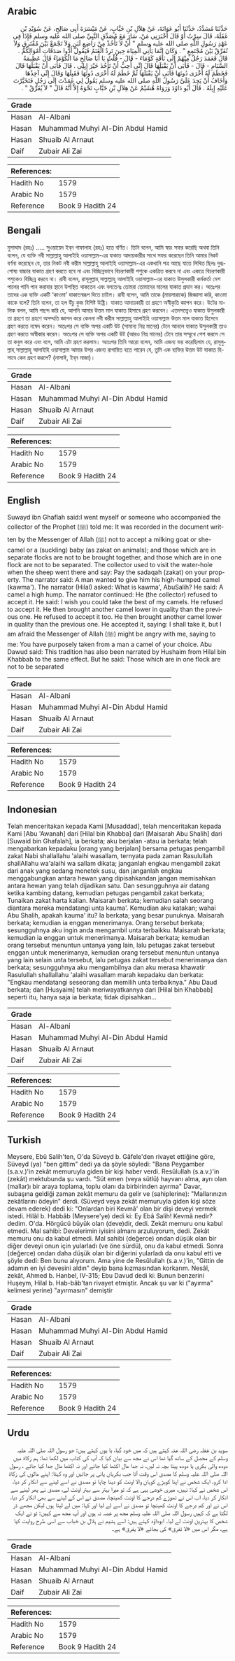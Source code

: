 ## Arabic


<div dir="rtl" lang="ar" style={{fontSize:'larger',backgroundColor:'#f8f9fa',padding:20}}>
حَدَّثَنَا مُسَدَّدٌ، حَدَّثَنَا أَبُو عَوَانَةَ، عَنْ هِلاَلِ بْنِ خَبَّابٍ، عَنْ مَيْسَرَةَ أَبِي صَالِحٍ، عَنْ سُوَيْدِ بْنِ غَفَلَةَ، قَالَ سِرْتُ أَوْ قَالَ أَخْبَرَنِي مَنْ، سَارَ مَعَ مُصَدِّقِ النَّبِيِّ صلى الله عليه وسلم فَإِذَا فِي عَهْدِ رَسُولِ اللَّهِ صلى الله عليه وسلم ‏"‏ أَنْ لاَ تَأْخُذْ مِنْ رَاضِعِ لَبَنٍ وَلاَ تَجْمَعْ بَيْنَ مُفْتَرِقٍ وَلاَ تُفَرِّقْ بَيْنَ مُجْتَمِعٍ ‏"‏ ‏.‏ وَكَانَ إِنَّمَا يَأْتِي الْمِيَاهَ حِينَ تَرِدُ الْغَنَمُ فَيَقُولُ أَدُّوا صَدَقَاتِ أَمْوَالِكُمْ ‏.‏ قَالَ فَعَمَدَ رَجُلٌ مِنْهُمْ إِلَى نَاقَةٍ كَوْمَاءَ - قَالَ - قُلْتُ يَا أَبَا صَالِحٍ مَا الْكَوْمَاءُ قَالَ عَظِيمَةُ السَّنَامِ - قَالَ - فَأَبَى أَنْ يَقْبَلَهَا قَالَ إِنِّي أُحِبُّ أَنْ تَأْخُذَ خَيْرَ إِبِلِي ‏.‏ قَالَ فَأَبَى أَنْ يَقْبَلَهَا قَالَ فَخَطَمَ لَهُ أُخْرَى دُونَهَا فَأَبَى أَنْ يَقْبَلَهَا ثُمَّ خَطَمَ لَهُ أُخْرَى دُونَهَا فَقَبِلَهَا وَقَالَ إِنِّي آخِذُهَا وَأَخَافُ أَنْ يَجِدَ عَلَىَّ رَسُولُ اللَّهِ صلى الله عليه وسلم يَقُولُ لِي عَمَدْتَ إِلَى رَجُلٍ فَتَخَيَّرْتَ عَلَيْهِ إِبِلَهُ ‏.‏ قَالَ أَبُو دَاوُدَ وَرَوَاهُ هُشَيْمٌ عَنْ هِلاَلِ بْنِ خَبَّابٍ نَحْوَهُ إِلاَّ أَنَّهُ قَالَ ‏"‏ لاَ يُفَرِّقْ ‏"‏ ‏.‏
</div>
<div style={{backgroundColor:'#f8f9fa',padding:20, marginBottom: 10}}><table> <thead> <tr> <th>Grade</th> <th></th> </tr> </thead> <tbody> <tr><td>Hasan</td><td>Al-Albani</td></tr><tr><td>Hasan</td><td>Muhammad Muhyi Al-Din Abdul Hamid</td></tr><tr><td>Hasan</td><td>Shuaib Al Arnaut</td></tr><tr><td>Daif</td><td>Zubair Ali Zai</td></tr></tbody></table><table> <thead> <tr> <th>References:</th> <th></th> </tr> </thead> <tbody><tr><td>Hadith No</td><td>1579</td></tr><tr><td>Arabic No</td><td>1579</td></tr><tr><td>Reference</td><td>Book 9 Hadith 24</td></tr></tbody></table></div>

## Bengali


<div dir="ltr" lang="bn" style={{fontSize:'larger',backgroundColor:'#f8f9fa',padding:20}}>
মুসাদ্দাদ (রহঃ) ..... সুওয়ায়েদ ইব্‌ন গাফালাহ (রহঃ) হতে বর্ণিত। তিনি বলেন, আমি স্বয়ং সফর করেছি অথবা তিনি বলেন, যে ব্যক্তি নবী সাল্লাল্লাহু আলাইহি ওয়াসাল্লাম-এর যাকাত আদায়কারীর সাথে সফর করেছেন তিনি আমার নিকট বর্ণনা করেছেন যে, তার নিকট নবী করীম সাল্লাল্লাহু আলাইহি ওয়াসাল্লাম-এর একখানি পত্র আছে যাতে লিখিত ছিলঃ দুগ্ধপোষ্য বাচ্চার যাকাত গ্রহণ করতে হবে না এবং বিচ্ছিন্নভাবে বিচরণকারী পশুকে একত্রিত করবে না এবং একত্রে বিচরণকারী পশুকেও বিচ্ছিন্ন করবে না। রাবী বলেন, রাসূলুল্লাহ্‌ সাল্লাল্লাহু আলাইহি ওয়াসাল্লাম-এর যাকাত উসুলকারী কর্মকর্তা মেশ পালের পানি পান করাবার স্থানে উপস্থিত থাকতেন এবং বলতেনঃ তোমরা তোমাদের মালের যাকাত প্রদান কর। অতঃপর তাদের এক ব্যক্তি একটি ‘কাওমা’ যাকাতস্বরূপ দিতে চাইল। রাবী বলেন, আমি তাকে (মায়সারাকে) জিজ্ঞাসা করি, কাওমা কাকে বলে? তিনি বলেন, তা হল উঁচু কুজ বিশিষ্ট উষ্ট্রি। যাকাত আদায়কারী তা গ্রহণে অস্বীকৃতি জ্ঞাপন করে। উটের মালিক বলল, আমি পছন্দ করি যে, আপনি আমার উত্তম মাল যাকাত হিসাবে গ্রহণ করবেন। এতদসত্ত্বেও যাকাত উসুলকারী তা গ্রহণে তা গ্রহণে অসম্মতি জ্ঞাপন করে কেননা নবী করীম সাল্লাল্লাহু আলাইহি ওয়াসাল্লাম উত্তম মাল যাকাত হিসেবে গ্রহণ করতে নষেদ করেন। অতঃপর সে ব্যক্তি অপর একটি উট (সামান্য নিম্ন মানের) টেনে আনলে যাকাত উসুলকারী তাও গ্রহণ করতে অস্বীকার করেন। অতঃপর সে ব্যক্তি অপর একটি উট (আরও নিম্ন মানের) টেনে তার সম্মুখে পেশ করলে সে তা কবুল করে এবং বলে, আমি এটা গ্রহণ করলাম। অতঃপর তিনি আরো বলেন, আমি এজন্য ভয় করেছিলাম যে, রাসূলুল্লাহ্‌ সাল্লাল্লাহু আলাইহি ওয়াসাল্লাম আমার উপর এজন্য রাগান্বিত হতে পারেন যে, তুমি এক ব্যক্তির উত্তম উট যাকাত হিসাবে কেন গ্রহণ করলে? (নাসাঈ, ইব্‌ন মাজা)।
</div>
<div style={{backgroundColor:'#f8f9fa',padding:20, marginBottom: 10}}><table> <thead> <tr> <th>Grade</th> <th></th> </tr> </thead> <tbody> <tr><td>Hasan</td><td>Al-Albani</td></tr><tr><td>Hasan</td><td>Muhammad Muhyi Al-Din Abdul Hamid</td></tr><tr><td>Hasan</td><td>Shuaib Al Arnaut</td></tr><tr><td>Daif</td><td>Zubair Ali Zai</td></tr></tbody></table><table> <thead> <tr> <th>References:</th> <th></th> </tr> </thead> <tbody><tr><td>Hadith No</td><td>1579</td></tr><tr><td>Arabic No</td><td>1579</td></tr><tr><td>Reference</td><td>Book 9 Hadith 24</td></tr></tbody></table></div>

## English


<div dir="ltr" lang="en" style={{fontSize:'larger',backgroundColor:'#f8f9fa',padding:20}}>
Suwayd ibn Ghaflah said:I went myself or someone who accompanied the collector of the Prophet (ﷺ) told me: It was recorded in the document written by the Messenger of Allah (ﷺ) not to accept a milking goat or she-camel or a (suckling) baby (as zakat on animals); and those which are in separate flocks are not to be brought together, and those which are in one flock are not to be separated. The collector used to visit the water-hole when the sheep went there and say: Pay the sadaqah (zakat) on your property. The narrator said: A man wanted to give him his high-humped camel (kawma'). The narrator (Hilal) asked: What is kawma', AbuSalih? He said: A camel a high hump. The narrator continued: He (the collector) refused to accept it. He said: I wish you could take the best of my camels. He refused to accept it. He then brought another camel lower in quality than the previous one. He refused to accept it too. He then brought another camel lower in quality than the previous one. He accepted it, saying: I shall take it, but I am afraid the Messenger of Allah (ﷺ) might be angry with me, saying to me: You have purposely taken from a man a camel of your choice. Abu Dawud said: This tradition has also been narrated by Hushaim from Hilal bin Khabbab to the same effect. But he said: Those which are in one flock are not to be separated
</div>
<div style={{backgroundColor:'#f8f9fa',padding:20, marginBottom: 10}}><table> <thead> <tr> <th>Grade</th> <th></th> </tr> </thead> <tbody> <tr><td>Hasan</td><td>Al-Albani</td></tr><tr><td>Hasan</td><td>Muhammad Muhyi Al-Din Abdul Hamid</td></tr><tr><td>Hasan</td><td>Shuaib Al Arnaut</td></tr><tr><td>Daif</td><td>Zubair Ali Zai</td></tr></tbody></table><table> <thead> <tr> <th>References:</th> <th></th> </tr> </thead> <tbody><tr><td>Hadith No</td><td>1579</td></tr><tr><td>Arabic No</td><td>1579</td></tr><tr><td>Reference</td><td>Book 9 Hadith 24</td></tr></tbody></table></div>

## Indonesian


<div dir="ltr" lang="id" style={{fontSize:'larger',backgroundColor:'#f8f9fa',padding:20}}>
Telah menceritakan kepada Kami [Musaddad], telah menceritakan kepada Kami [Abu 'Awanah] dari [Hilal bin Khabba] dari [Maisarah Abu Shalih] dari [Suwaid bin Ghafalah], ia berkata; aku berjalan -atau ia berkata; telah mengabarkan kepadaku [orang yang berjalan] bersama petugas pengambil zakat Nabi shallallahu 'alaihi wasallam, ternyata pada zaman Rasulullah shallAllahu wa'alaihi wa sallam dikata; janganlah engkau mengambil zakat dari anak yang sedang menetek susu, dan janganlah engkau menggabungkan antara hewan yang dipisahkandan jangan memisahkan antara hewan yang telah dijadikan satu. Dan sesungguhnya air datang ketika kambing datang, kemudian petugas pengambil zakat berkata; Tunaikan zakat harta kalian. Maisarah berkata; kemudian salah seorang diantara mereka mendatangi unta kauma'. Kemudian aku katakan; wahai Abu Shalih, apakah kauma' itu? Ia berkata; yang besar punuknya. Maisarah berkata; kemudian ia enggan menerimanya. Orang tersebut berkata; sesungguhnya aku ingin anda mengambil unta terbaikku. Maisarah berkata; kemudian ia enggan untuk menerimanya. Maisarah berkata; kemudian orang tersebut menuntun untanya yang lain, lalu petugas zakat tersebut enggan untuk menerimanya, kemudian orang tersebut menuntun untanya yang lain selain unta tersebut, lalu petugas zakat tersebut menerimanya dan berkata; sesungguhnya aku mengambilnya dan aku merasa khawatir Rasulullah shallallahu 'alaihi wasallam marah kepadaku dan berkata: "Engkau mendatangi seseorang dan memilih unta terbaiknya." Abu Daud berkata; dan [Husyaim] telah meriwayatkannya dari [Hilal bin Khabbab] seperti itu, hanya saja ia berkata; tidak dipisahkan…
</div>
<div style={{backgroundColor:'#f8f9fa',padding:20, marginBottom: 10}}><table> <thead> <tr> <th>Grade</th> <th></th> </tr> </thead> <tbody> <tr><td>Hasan</td><td>Al-Albani</td></tr><tr><td>Hasan</td><td>Muhammad Muhyi Al-Din Abdul Hamid</td></tr><tr><td>Hasan</td><td>Shuaib Al Arnaut</td></tr><tr><td>Daif</td><td>Zubair Ali Zai</td></tr></tbody></table><table> <thead> <tr> <th>References:</th> <th></th> </tr> </thead> <tbody><tr><td>Hadith No</td><td>1579</td></tr><tr><td>Arabic No</td><td>1579</td></tr><tr><td>Reference</td><td>Book 9 Hadith 24</td></tr></tbody></table></div>

## Turkish


<div dir="ltr" lang="tr" style={{fontSize:'larger',backgroundColor:'#f8f9fa',padding:20}}>
Meysere, Ebû Salih'ten, O'da Süveyd b. Gâfele'den rivayet ettiğine göre, Süveyd (ya) "ben gittim" dedi ya da şöyle söyledi: "Bana Peygamber (s.a.v.)'in zekât memuruyla giden bir kişi haber verdi. Resûlullah (s.a.v.)'in (zekât) mektubunda şu vardı. "Süt emen (veya sütlü) hayvanı alma, ayrı olan (mallar)ı bir araya toplama, toplu olanı da birbirinden ayırma" Davar, subaşına geldiği zaman zekât memuru da gelir ve (sahiplerine): "Mallarınızın zekâtlarını ödeyin" derdi. (Süveyd veya zekât memuruyla giden kişi söze devam ederek) dedi ki: "Onlardan biri Kevmâ' olan bir dişi deveyi vermek istedi. Hilâl b. Habbâb (Meysere'ye) dedi ki: Ey Ebâ Salih! Kevmâ nedir? dedim. O'da. Hörgücü büyük olan (deve)dir, dedi. Zekât memuru onu kabul etmedi. Mal sahibi: Develerimin iyisini almanı arzuluyorum, dedi. Zekât memuru onu da kabul etmedi. Mal sahibi (değerce) ondan düşük olan bir diğer deveyi onun için yularladı (ve öne sürdü), onu da kabul etmedi. Sonra (değerce) ondan daha düşük olan bir diğerini yularladı da onu kabul etti ve şöyle dedi: Ben bunu alıyorum. Ama yine de Resûlullah (s.a.v.)'in, "Gittin de adamın en iyi devesini aldın" deyip bana kızmasından korkarım. Nesâî, zekât, Ahmed b. Hanbel, IV-315; Ebu Davud dedi ki: Bunun benzerini Huşeym, Hilal b. Hab-bâb'tan rivayet etmiştir. Ancak şu var ki ("ayırma" kelimesi yeri­ne) "ayırmasın" demiştir
</div>
<div style={{backgroundColor:'#f8f9fa',padding:20, marginBottom: 10}}><table> <thead> <tr> <th>Grade</th> <th></th> </tr> </thead> <tbody> <tr><td>Hasan</td><td>Al-Albani</td></tr><tr><td>Hasan</td><td>Muhammad Muhyi Al-Din Abdul Hamid</td></tr><tr><td>Hasan</td><td>Shuaib Al Arnaut</td></tr><tr><td>Daif</td><td>Zubair Ali Zai</td></tr></tbody></table><table> <thead> <tr> <th>References:</th> <th></th> </tr> </thead> <tbody><tr><td>Hadith No</td><td>1579</td></tr><tr><td>Arabic No</td><td>1579</td></tr><tr><td>Reference</td><td>Book 9 Hadith 24</td></tr></tbody></table></div>

## Urdu


<div dir="rtl" lang="ur" style={{fontSize:'larger',backgroundColor:'#f8f9fa',padding:20}}>
سوید بن غفلہ رضی اللہ عنہ کہتے ہیں کہ میں خود گیا، یا یوں کہتے ہیں: جو رسول اللہ صلی اللہ علیہ وسلم کے محصل کے ساتھ گیا تھا اس نے مجھ سے بیان کیا کہ آپ کی کتاب میں لکھا تھا: ہم زکاۃ میں دودھ والی بکری یا دودھ پیتا بچہ نہ لیں، نہ جدا مال اکٹھا کیا جائے اور نہ اکٹھا مال جدا کیا جائے ، رسول اللہ صلی اللہ علیہ وسلم کا مصدق اس وقت آتا جب بکریاں پانی پر جاتیں اور وہ کہتا: اپنے مالوں کی زکاۃ ادا کرو، ایک شخص نے اپنا کوبڑے کوہان والا اونٹ کو دینا چاہا تو مصدق نے اسے لینے سے انکار کر دیا، اس شخص نے کہا: نہیں، میری خوشی یہی ہے کہ تو میرا بہتر سے بہتر اونٹ لے، مصدق نے پھر لینے سے انکار کر دیا، اب اس نے تھوڑے کم درجے کا اونٹ کھینچا، مصدق نے اس کے لینے سے بھی انکار کر دیا، اس نے اور کم درجے کا اونٹ کھینچا تو مصدق نے اسے لے لیا اور کہا: میں لے لیتا ہوں لیکن مجھے ڈر لگتا ہے کہ کہیں رسول اللہ صلی اللہ علیہ وسلم مجھ پر غصہ نہ ہوں اور آپ مجھ سے کہیں: تو نے ایک شخص کا بہترین اونٹ لے لیا۔ ابوداؤد کہتے ہیں: اسے ہشیم نے ہلال بن خباب سے اسی طرح روایت کیا ہے، مگر اس میں «لا تفرق» کی بجائے «لا يفرق» ہے۔
</div>
<div style={{backgroundColor:'#f8f9fa',padding:20, marginBottom: 10}}><table> <thead> <tr> <th>Grade</th> <th></th> </tr> </thead> <tbody> <tr><td>Hasan</td><td>Al-Albani</td></tr><tr><td>Hasan</td><td>Muhammad Muhyi Al-Din Abdul Hamid</td></tr><tr><td>Hasan</td><td>Shuaib Al Arnaut</td></tr><tr><td>Daif</td><td>Zubair Ali Zai</td></tr></tbody></table><table> <thead> <tr> <th>References:</th> <th></th> </tr> </thead> <tbody><tr><td>Hadith No</td><td>1579</td></tr><tr><td>Arabic No</td><td>1579</td></tr><tr><td>Reference</td><td>Book 9 Hadith 24</td></tr></tbody></table></div>